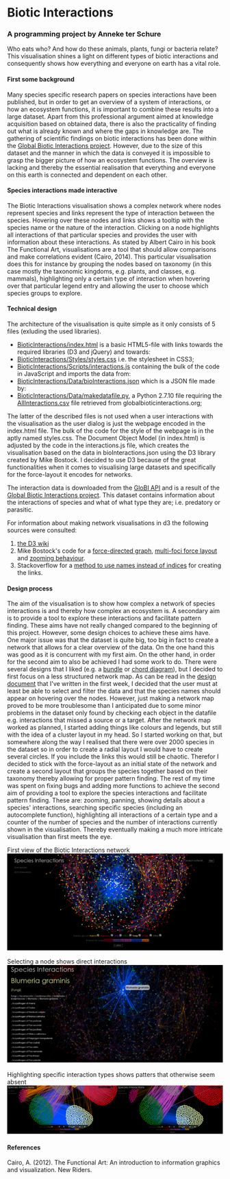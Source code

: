 # Biotic Interactions
### A programming project by Anneke ter Schure

Who eats who? And how do these animals, plants, fungi or bacteria relate? This visualisation shines a light on different types of biotic interactions and consequently shows how everything and everyone on earth has a vital role.

#### First some background
Many species specific research papers on species interactions have been published, but in order to get an overview of a system of interactions, or how an ecosystem functions, it is important to combine these results into a large dataset. Apart from this professional argument aimed at knowledge acquisition based on obtained data, there is also the practicality of finding out what is already known and where the gaps in knowledge are.
The gathering of scientific findings on biotic interactions has been done within the [Global Biotic Interactions project](http://www.globalbioticinteractions.org). However, due to the size of this dataset and the manner in which the data is conveyed it is impossible to grasp the bigger picture of how an ecosystem functions. The overview is lacking and thereby the essential realisation that everything and everyone on this earth is connected and dependent on each other.

#### Species interactions made interactive
The Biotic Interactions visualisation shows a complex network where nodes represent species and links represent the type of interaction between the species. Hovering over these nodes and links shows a tooltip with the species name or the nature of the interaction. Clicking on a node highlights all interactions of that particular species and provides the user with information about these interactions.
As stated by Albert Cairo in his book The Functional Art, visualisations are a tool that should allow comparisons and make correlations evident (Cairo, 2014). This particular visualisation does this for instance by grouping the nodes based on taxonomy (in this case mostly the taxonomic kingdoms, e.g. plants, and classes, e.g. mammals), highlighting only a certain type of interaction when hovering over that particular legend entry and allowing the user to choose which species groups to explore.

#### Technical design
The architecture of the visualisation is quite simple as it only consists of 5 files (exluding the used libraries).
* [BioticInteractions/index.html](index.html) is a basic HTML5-file with links towards the required libraries (D3 and jQuery) and towards:
* [BioticInteractions/Styles/styles.css](BioticInteractions/Styles/styles.css) i.e. the stylesheet in CSS3;
* [BioticInteractions/Scripts/interactions.js](BioticInteractions/Scripts/interactions.js) containing the bulk of the code in JavaScript and imports the data from:
* [BioticInteractions/Data/bioInteractions.json](BioticInteractions/Data/bioInteractions.json) which is a JSON file made by:
* [BioticInteractions/Data/makedatafile.py](BioticInteractions/Data/makedatafile.py), a Python 2.7.10 file requiring the [AllInteractions.csv](BioticInteractions/Data/AllInteractions.csv) file retrieved from globalbioticinteractions.org;

The latter of the described files is not used when a user interactions with the visualisation as the user dialog is just the webpage encoded in the index.html file. The bulk of the code for the style of the webpage is in the aptly named styles.css. The Document Object Model (in index.html) is adjusted by the code in the interactions.js file, which creates the visualisation based on the data in bioInteractions.json using the D3 library created by Mike Bostock. I decided to use D3 because of the great functionalities when it comes to visualising large datasets and specifically for the force-layout it encodes for networks.

The interaction data is downloaded from the [GloBI API](https://github.com/jhpoelen/eol-globi-data/wiki/API#interactions) and is a result of the [Global Biotic Interactions project](http://www.globalbioticinteractions.org). This dataset contains information about the interactions of species and what of what type they are; i.e. predatory or parasitic.

For information about making network visualisations in d3 the following sources were consulted:
1. [the D3 wiki ](https://github.com/mbostock/d3/wiki/Force-Layout)
2. Mike Bostock's code for a [force-directed graph](http://bl.ocks.org/mbostock/4062045), [multi-foci force layout](http://bl.ocks.org/mbostock/1021841) and [zooming behaviour](http://bl.ocks.org/mbostock/6123708).
3. Stackoverflow for a [method to use names instead of indices](http://stackoverflow.com/questions/23986466/d3-force-layout-linking-nodes-by-name-instead-of-index) for creating the links.

#### Design process
The aim of the visualisation is to show how complex a network of species interactions is and thereby how complex an ecosystem is. A secondary aim is to provide a tool to explore these interactions and facilitate pattern finding. These aims have not really changed compared to the beginning of this project. However, some design choices to achieve these aims have.
One major issue was that the dataset is quite big, too big in fact to create a network that allows for a clear overview of the data. On the one hand this was good as it is concurrent with my first aim. On the other hand, in order for the second aim to also be achieved I had some work to do. There were several designs that I liked (e.g. a [bundle](http://mbostock.github.io/d3/talk/20111116/bundle.html) or [chord diagram](http://sdk.gooddata.com/gooddata-js/example/chord-chart-to-analyze-sales/)), but I decided to first focus on a less structured network map. As can be read in the [design document](DESIGN.md) that I've written in the first week, I decided that the user must at least be able to select and filter the data and that the species names should appear on hovering over the nodes. However, just making a network map proved to be more troublesome than I anticipated due to some minor problems in the dataset only found by checking each object in the datafile e.g. interactions that missed a source or a target.
After the network map worked as planned, I started adding things like colours and legends, but still with the idea of a cluster layout in my head. So I started working on that, but somewhere along the way I realised that there were over 2000 species in the dataset so in order to create a radial layout I would have to create several circles. If you include the links this would still be chaotic. Therefor I decided to stick with the force-layout as an initial state of the network and create a second layout that groups the species together based on their taxonomy thereby allowing for proper pattern finding.
The rest of my time was spent on fixing bugs and adding more functions to achieve the second aim of providing a tool to explore the species interactions and facilitate pattern finding. These are: zooming, panning, showing details about a species' interactions, searching specific species (including an autocomplete function), highlighting all interactions of a certain type and a counter of the number of species and the number of interactions currently shown in the visualisation. Thereby eventually making a much more intricate visualisation than first meets the eye.

First view of the Biotic Interactions network
![](doc/finalNetworkOverview.png)

Selecting a node shows direct interactions
![](doc/detailHighLightWindow.png)

Highlighting specific interaction types shows patters that otherwise seem absent
![](doc/highlightLinkGroups.png)

#### References
Cairo, A. (2012). The Functional Art: An introduction to information graphics and visualization. New Riders.
